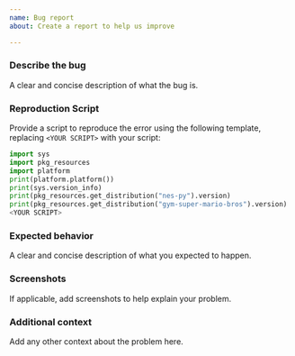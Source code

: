 ```yaml
---
name: Bug report
about: Create a report to help us improve

---
```


### Describe the bug

A clear and concise description of what the bug is.

### Reproduction Script

Provide a script to reproduce the error using the following template, 
replacing `<YOUR SCRIPT>` with your script:

```python
import sys
import pkg_resources
import platform
print(platform.platform())
print(sys.version_info)
print(pkg_resources.get_distribution("nes-py").version)
print(pkg_resources.get_distribution("gym-super-mario-bros").version)
<YOUR SCRIPT>
```

### Expected behavior

A clear and concise description of what you expected to happen.

### Screenshots

If applicable, add screenshots to help explain your problem.

### Additional context

Add any other context about the problem here.
